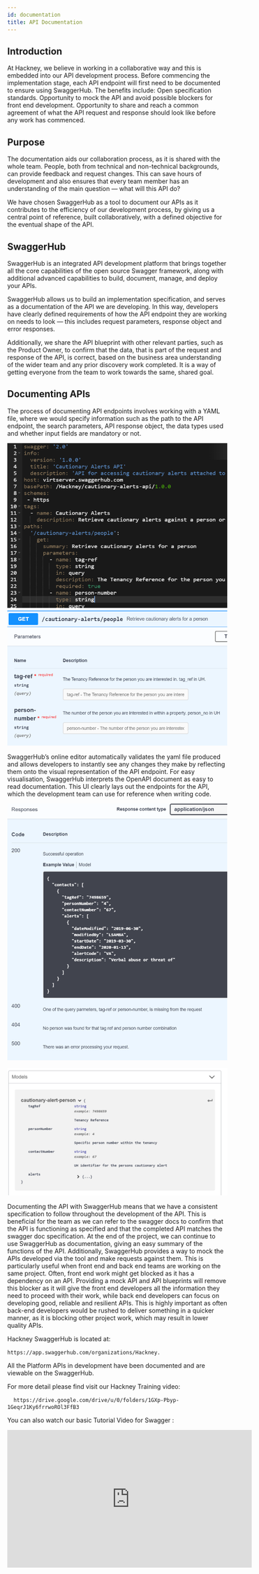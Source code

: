 ```yaml
---
id: documentation
title: API Documentation
---
```


## Introduction

At Hackney, we believe in working in a collaborative way and this is embedded into our API development process. Before commencing the implementation stage, each API endpoint will first need to be documented to ensure using SwaggerHub. The benefits include:
Open specification standards.
Opportunity to mock the API and avoid possible blockers for front end development.
Opportunity to share and reach a common agreement of what the API request and response should look like before any work has commenced.

## Purpose

The documentation aids our collaboration process, as it is shared with the whole team. People, both from technical and non-technical backgrounds, can provide feedback and request changes. This can save hours of development and also ensures that every team member has an understanding of the main question — what will this API do?

We have chosen SwaggerHub as a tool to document our APIs as it contributes to the efficiency of our development process, by giving us a central point of reference, built collaboratively, with a defined objective for the eventual shape of the API.

## SwaggerHub

SwaggerHub is an integrated API development platform that brings together all the core capabilities of the open source Swagger framework, along with additional advanced capabilities to build, document, manage, and deploy your APIs.

SwaggerHub allows us to build an implementation specification, and serves as a documentation of the API we are developing. In this way, developers have clearly defined requirements of how the API endpoint they are working on needs to look — this includes request parameters, response object and error responses.

Additionally, we share the API blueprint with other relevant parties, such as the Product Owner, to confirm that the data, that is part of the request and response of the API, is correct, based on the business area understanding of the wider team and any prior discovery work completed. It is a way of getting everyone from the team to work towards the same, shared goal.

## Documenting APIs

The process of documenting API endpoints involves working with a YAML file, where we would specify information such as the path to the API endpoint, the search parameters, API response object, the data types used and whether input fields are mandatory or not.


![alt text](./doc-images/screenshot1.png)
![alt text](./doc-images/screenshot2.png)

SwaggerHub’s online editor automatically validates the yaml file produced and allows developers to instantly see any changes they make by reflecting them onto the visual representation of the API endpoint. For easy visualisation, SwaggerHub interprets the OpenAPI document as easy to read documentation. This UI clearly lays out the endpoints for the API, which the development team can use for reference when writing code.

![alt text](./doc-images/screenshot3.png)

![alt text](./doc-images/screenshot4.png)


Documenting the API with SwaggerHub means that we have a consistent specification to follow throughout the development of the API. This is beneficial for the team as we can refer to the swagger docs to confirm that the API is functioning as specified and that the completed API matches the swagger doc specification. At the end of the project, we can continue to use SwaggerHub as documentation, giving an easy summary of the functions of the API.
Additionally, SwaggerHub provides a way to mock the APIs developed via the tool and make requests against them. This is particularly useful when front end and back end teams are working on the same project. Often, front end work might get blocked as it has a dependency on an API. Providing a mock API and API blueprints will remove this blocker as it will give the front end developers all the information they need to proceed with their work, while back end developers can focus on developing good, reliable and resilient APIs. This is highly important as often back-end developers would be rushed to deliver something in a quicker manner, as it is blocking other project work, which may result in lower quality APIs.

Hackney SwaggerHub is located at:

    https://app.swaggerhub.com/organizations/Hackney.

All the Platform APIs in development have been documented and are viewable on the SwaggerHub.


For more detail please find visit our Hackney Training video:

      https://drive.google.com/drive/u/0/folders/1GXp-Pbyp-1GeqrJ1Ky6frrwoROl3FfB3

You can also watch our basic Tutorial Video for Swagger :

<iframe width="560" height="315" src="https://www.youtube.com/embed/QYQNgeDuqok" title="YouTube video player" frameborder="0" allow="accelerometer; autoplay; clipboard-write; encrypted-media; gyroscope; picture-in-picture" allowfullscreen></iframe>
